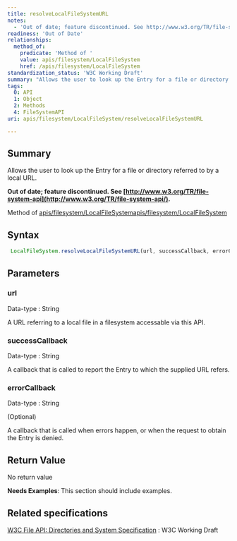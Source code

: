 ```yaml
---
title: resolveLocalFileSystemURL
notes:
  - 'Out of date; feature discontinued. See http://www.w3.org/TR/file-system-api/.'
readiness: 'Out of Date'
relationships:
  method_of:
    predicate: 'Method of '
    value: apis/filesystem/LocalFileSystem
    href: /apis/filesystem/LocalFileSystem
standardization_status: 'W3C Working Draft'
summary: "Allows the user to look up the Entry for a file or directory referred to by a local URL.\n"
tags:
  0: API
  1: Object
  2: Methods
  4: FileSystemAPI
uri: apis/filesystem/LocalFileSystem/resolveLocalFileSystemURL

---
```

## Summary

Allows the user to look up the Entry for a file or directory referred to by a local URL.

**Out of date; feature discontinued. See [http://www.w3.org/TR/file-system-api](http://www.w3.org/TR/file-system-api/).**

Method of [apis/filesystem/LocalFileSystem](/apis/filesystem/LocalFileSystem)[apis/filesystem/LocalFileSystem](/apis/filesystem/LocalFileSystem)

## Syntax

``` js
 LocalFileSystem.resolveLocalFileSystemURL(url, successCallback, errorCallback);
```

## Parameters

### url

 Data-type
:   String

 A URL referring to a local file in a filesystem accessable via this API.

### successCallback

 Data-type
:   String

 A callback that is called to report the Entry to which the supplied URL refers.

### errorCallback

 Data-type
:   String

(Optional)

A callback that is called when errors happen, or when the request to obtain the Entry is denied.

## Return Value

No return value

**Needs Examples**: This section should include examples.

## Related specifications

[W3C File API: Directories and System Specification](http://dev.w3.org/2009/dap/file-system/pub/FileSystem/)
:   W3C Working Draft
